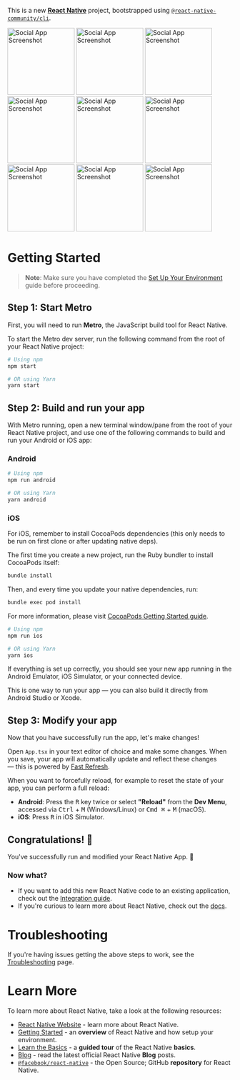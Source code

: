 This is a new [**React Native**](https://reactnative.dev) project, bootstrapped using [`@react-native-community/cli`](https://github.com/react-native-community/cli).

<div>
  <img src="https://github.com/user-attachments/assets/d80adbd2-5f33-4a1d-9fc6-e00d581bfe46" alt="Social App Screenshot" style="width:150px;height:auto;" />
  <img src="https://github.com/user-attachments/assets/acef6ece-d105-4809-9422-4b53daf5ecd9" alt="Social App Screenshot" style="width:150px;height:auto;" />
  <img src="https://github.com/user-attachments/assets/61fca941-6761-4e04-a28c-c50851335613" alt="Social App Screenshot" style="width:150px;height:auto;" />
  <img src="https://github.com/user-attachments/assets/a7a9ddde-5706-43f6-88a5-f2b7cdde53bc" alt="Social App Screenshot" style="width:150px;height:auto;" />
  <img src="https://github.com/user-attachments/assets/9dede706-8474-4d14-893c-2676433fa4a2" alt="Social App Screenshot" style="width:150px;height:auto;" />
  <img src="https://github.com/user-attachments/assets/f56fb9fc-a9fd-47c9-a2e6-7361373f9df0" alt="Social App Screenshot" style="width:150px;height:auto;" />
  <img src="https://github.com/user-attachments/assets/21764d70-a2ba-41ac-b9b6-c552563a4d91" alt="Social App Screenshot" style="width:150px;height:auto;" />
  <img src="https://github.com/user-attachments/assets/256041ab-9bdd-4282-9b26-f542753ebf00" alt="Social App Screenshot" style="width:150px;height:auto;" />
  <img src="https://github.com/user-attachments/assets/4def25bc-b3fa-446d-acc0-ce5d999fc6bb" alt="Social App Screenshot" style="width:150px;height:auto;" />
</div>

# Getting Started

> **Note**: Make sure you have completed the [Set Up Your Environment](https://reactnative.dev/docs/set-up-your-environment) guide before proceeding.

## Step 1: Start Metro

First, you will need to run **Metro**, the JavaScript build tool for React Native.

To start the Metro dev server, run the following command from the root of your React Native project:

```sh
# Using npm
npm start

# OR using Yarn
yarn start
```

## Step 2: Build and run your app

With Metro running, open a new terminal window/pane from the root of your React Native project, and use one of the following commands to build and run your Android or iOS app:

### Android

```sh
# Using npm
npm run android

# OR using Yarn
yarn android
```

### iOS

For iOS, remember to install CocoaPods dependencies (this only needs to be run on first clone or after updating native deps).

The first time you create a new project, run the Ruby bundler to install CocoaPods itself:

```sh
bundle install
```

Then, and every time you update your native dependencies, run:

```sh
bundle exec pod install
```

For more information, please visit [CocoaPods Getting Started guide](https://guides.cocoapods.org/using/getting-started.html).

```sh
# Using npm
npm run ios

# OR using Yarn
yarn ios
```

If everything is set up correctly, you should see your new app running in the Android Emulator, iOS Simulator, or your connected device.

This is one way to run your app — you can also build it directly from Android Studio or Xcode.

## Step 3: Modify your app

Now that you have successfully run the app, let's make changes!

Open `App.tsx` in your text editor of choice and make some changes. When you save, your app will automatically update and reflect these changes — this is powered by [Fast Refresh](https://reactnative.dev/docs/fast-refresh).

When you want to forcefully reload, for example to reset the state of your app, you can perform a full reload:

- **Android**: Press the <kbd>R</kbd> key twice or select **"Reload"** from the **Dev Menu**, accessed via <kbd>Ctrl</kbd> + <kbd>M</kbd> (Windows/Linux) or <kbd>Cmd ⌘</kbd> + <kbd>M</kbd> (macOS).
- **iOS**: Press <kbd>R</kbd> in iOS Simulator.

## Congratulations! :tada:

You've successfully run and modified your React Native App. :partying_face:

### Now what?

- If you want to add this new React Native code to an existing application, check out the [Integration guide](https://reactnative.dev/docs/integration-with-existing-apps).
- If you're curious to learn more about React Native, check out the [docs](https://reactnative.dev/docs/getting-started).

# Troubleshooting

If you're having issues getting the above steps to work, see the [Troubleshooting](https://reactnative.dev/docs/troubleshooting) page.

# Learn More

To learn more about React Native, take a look at the following resources:

- [React Native Website](https://reactnative.dev) - learn more about React Native.
- [Getting Started](https://reactnative.dev/docs/environment-setup) - an **overview** of React Native and how setup your environment.
- [Learn the Basics](https://reactnative.dev/docs/getting-started) - a **guided tour** of the React Native **basics**.
- [Blog](https://reactnative.dev/blog) - read the latest official React Native **Blog** posts.
- [`@facebook/react-native`](https://github.com/facebook/react-native) - the Open Source; GitHub **repository** for React Native.
